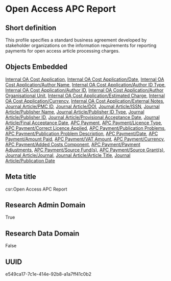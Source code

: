 # Open Access APC Report
## Short definition
This profile specifies a standard business agreement developed by stakeholder organizations on the information requirements for reporting payments for open access article processing charges.
## Objects Embedded
[Internal OA Cost Application](../Objects/Internal%20OA%20Cost%20Application.md), [Internal OA Cost Application/Date](../Object-Fields/Internal%20OA%20Cost%20Application/Date.md), [Internal OA Cost Application/Author Name](../Object-Fields/Internal%20OA%20Cost%20Application/Author%20Name.md), [Internal OA Cost Application/Author ID Type](../Object-Fields/Internal%20OA%20Cost%20Application/Author%20ID%20Type.md), [Internal OA Cost Application/Author ID](../Object-Fields/Internal%20OA%20Cost%20Application/Author%20ID.md), [Internal OA Cost Application/Author Organisational Unit](../Object-Fields/Internal%20OA%20Cost%20Application/Author%20Organisational%20Unit.md), [Internal OA Cost Application/Estimated Charge](../Object-Fields/Internal%20OA%20Cost%20Application/Estimated%20Charge.md), [Internal OA Cost Application/Currency](../Object-Fields/Internal%20OA%20Cost%20Application/Currency.md), [Internal OA Cost Application/External Notes](../Object-Fields/Internal%20OA%20Cost%20Application/External%20Notes.md), [Journal Article/PMC ID](../Object-Fields/Journal%20Article/PMC%20ID.md), [Journal Article/DOI](../Object-Fields/Journal%20Article/DOI.md), [Journal Article/ISSN](../Object-Fields/Journal%20Article/ISSN.md), [Journal Article/Publisher Name](../Object-Fields/Journal%20Article/Publisher%20Name.md), [Journal Article/Publisher ID Type](../Object-Fields/Journal%20Article/Publisher%20ID%20Type.md), [Journal Article/Publisher ID](../Object-Fields/Journal%20Article/Publisher%20ID.md), [Journal Article/Provisional Acceptance Date](../Object-Fields/Journal%20Article/Provisional%20Acceptance%20Date.md), [Journal Article/Final Acceptance Date](../Object-Fields/Journal%20Article/Final%20Acceptance%20Date.md), [APC Payment](../Objects/APC%20Payment.md), [APC Payment/Licence Type](../Object-Fields/APC%20Payment/Licence%20Type.md), [APC Payment/Correct Licence Applied](../Object-Fields/APC%20Payment/Correct%20Licence%20Applied.md), [APC Payment/Publication Problems](../Object-Fields/APC%20Payment/Publication%20Problems.md), [APC Payment/Publication Problem Description](../Object-Fields/APC%20Payment/Publication%20Problem%20Description.md), [APC Payment/Date](../Object-Fields/APC%20Payment/Date.md), [APC Payment/Amount Paid](../Object-Fields/APC%20Payment/Amount%20Paid.md), [APC Payment/VAT Amount](../Object-Fields/APC%20Payment/VAT%20Amount.md), [APC Payment/Currency](../Object-Fields/APC%20Payment/Currency.md), [APC Payment/Added Costs Component](../Object-Fields/APC%20Payment/Added%20Costs%20Component.md), [APC Payment/Payment Adjustments](../Object-Fields/APC%20Payment/Payment%20Adjustments.md), [APC Payment/Source Fund(s)](../Object-Fields/APC%20Payment/Source%20Fund(s).md), [APC Payment/Source Grant(s)](../Object-Fields/APC%20Payment/Source%20Grant(s).md), [Journal Article/Journal](../Object-Fields/Journal%20Article/Journal.md), [Journal Article/Article Title](../Object-Fields/Journal%20Article/Article%20Title.md), [Journal Article/Publication Date](../Object-Fields/Journal%20Article/Publication%20Date.md)
## Meta title
csr:Open Access APC Report
## Research Admin Domain
True
## Research Data Domain
False
## UUID
e549ca17-7c1e-414e-92b8-a1a7ff41c0b2
